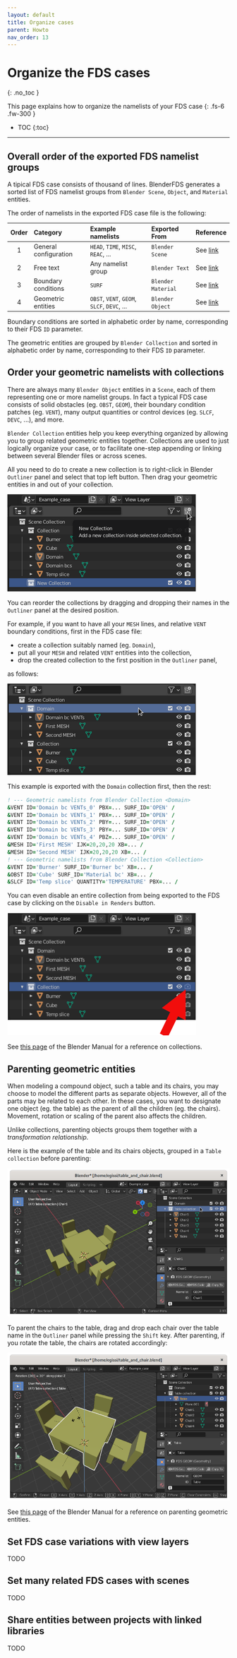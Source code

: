 ```yaml
---
layout: default
title: Organize cases
parent: Howto
nav_order: 13
---
```


# Organize the FDS cases
{: .no_toc }

This page explains how to organize the namelists of your FDS case
{: .fs-6 .fw-300 }

* TOC
{:toc}

---

## Overall order of the exported FDS namelist groups

A tipical FDS case consists of thousand of lines.
BlenderFDS generates a sorted list of FDS namelist groups from `Blender Scene`, `Object`, and `Material` entities.

The order of namelists in the exported FDS case file is the following:

| Order | Category | Example namelists | Exported From | Reference |
| :---: | :--- | :--- | :--- | :--- |
| 1 | General configuration | `HEAD`, `TIME`, `MISC`, `REAC`, ... | `Blender Scene` | See [link](../quickstart#blender-scene-tab) |
| 2 | Free text | Any namelist group | `Blender Text` | See [link](../quickstart#the-text-editor) |
| 3 | Boundary conditions | `SURF` | `Blender Material` | See [link](../quickstart#blender-material-tab) |
| 4 | Geometric entities  | `OBST`, `VENT`, `GEOM`, `SLCF`, `DEVC`, ... | `Blender Object` | See [link](../quickstart#blender-object-tab) |

Boundary conditions are sorted in alphabetic order by name, corresponding to their FDS `ID` parameter.

The geometric entities are grouped by `Blender Collection` and sorted in alphabetic order by name, corresponding to their FDS `ID` parameter.

## Order your geometric namelists with collections

There are always many `Blender Object` entities in a `Scene`, each of them representing one or more namelist groups.
In fact a typical FDS case consists of solid obstacles (eg. `OBST`, `GEOM`), their boundary condition patches (eg. `VENT`), many output quantities or control devices (eg. `SLCF`, `DEVC`, ...), and more.

`Blender Collection` entities help you keep everything organized by allowing you to group related geometric entities together.
Collections are used to just logically organize your case, or to facilitate one-step appending or linking between several Blender files or across scenes.

All you need to do to create a new collection is to right-click in Blender `Outliner` panel and select that top left button. Then drag your geometric entities in and out of your collection.

![](images/organize-cases/create-new-collection.png)

You can reorder the collections by dragging and dropping their names in the `Outliner` panel at the desired position.

For example, if you want to have all your `MESH` lines, and relative `VENT` boundary conditions, first in the FDS case file:

 * create a collection suitably named (eg. `Domain`),
 * put all your `MESH` and related `VENT` entities into the collection,
 * drop the created collection to the first position in the `Outliner` panel,
 
 as follows:

![](images/organize-cases/domain-collection.png)

This example is exported with the `Domain` collection first, then the rest:

```fortran
! --- Geometric namelists from Blender Collection <Domain>
&VENT ID='Domain bc VENTs_0' PBX=... SURF_ID='OPEN' /
&VENT ID='Domain bc VENTs_1' PBX=... SURF_ID='OPEN' /
&VENT ID='Domain bc VENTs_2' PBY=... SURF_ID='OPEN' /
&VENT ID='Domain bc VENTs_3' PBY=... SURF_ID='OPEN' /
&VENT ID='Domain bc VENTs_4' PBZ=... SURF_ID='OPEN' /
&MESH ID='First MESH' IJK=20,20,20 XB=... /
&MESH ID='Second MESH' IJK=20,20,20 XB=... /
! --- Geometric namelists from Blender Collection <Collection>
&VENT ID='Burner' SURF_ID='Burner bc' XB=... /
&OBST ID='Cube' SURF_ID='Material bc' XB=... /
&SLCF ID='Temp slice' QUANTITY='TEMPERATURE' PBX=... /
```

You can even disable an entire collection from being exported to the FDS case by clicking on the `Disable in Renders` button.

![](images/organize-cases/disable-collection.png)

See [this page](https://docs.blender.org/manual/en/latest/scene_layout/collections/collections.html) of the Blender Manual for a reference on collections. 

## Parenting geometric entities

When modeling a compound object, such a table and its chairs, you may choose to model the different parts as separate objects. However, all of the parts may be related to each other. In these cases, you want to designate one object (eg. the table) as the parent of all the children (eg. the chairs). Movement, rotation or scaling of the parent also affects the children.

Unlike collections, parenting objects groups them together with a *transformation relationship*.

Here is the example of the table and its chairs objects, grouped in a `Table collection` before parenting:

![](images/organize-cases/tandc_before_parent.png)

To parent the chairs to the table, drag and drop each chair over the table name in the `Outliner` panel while pressing the `Shift` key.
After parenting, if you rotate the table, the chairs are rotated accordingly:

![](images/organize-cases/tandc_after_parent.png)

See [this page](https://docs.blender.org/manual/en/2.93/scene_layout/object/editing/parent.html) of the Blender Manual for a reference on parenting geometric entities.

## Set FDS case variations with view layers

TODO

## Set many related FDS cases with scenes

TODO

## Share entities between projects with linked libraries

TODO

